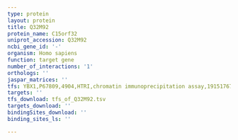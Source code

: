 ```yaml
---
type: protein
layout: protein
title: Q32M92
protein_name: C15orf32
uniprot_accession: Q32M92
ncbi_gene_id: '-'
organism: Homo sapiens
function: target gene
number_of_interactions: '1'
orthologs: ''
jaspar_matrices: ''
tfs: YBX1,P67809,4904,HTRI,chromatin immunoprecipitation assay,19151767%5Buid%5D+OR+22900683%5Buid%5D,No
targets: ''
tfs_download: tfs_of_Q32M92.tsv
targets_download: ''
bindingSites_download: ''
binding_sites_ls: ''

---
```

